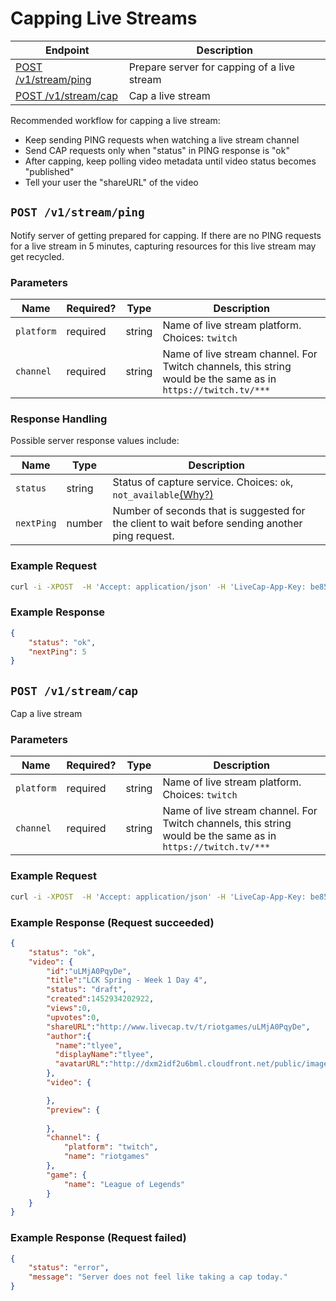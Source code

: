 # Capping Live Streams

| Endpoint | Description |
| ---- | --------------- |
| [POST /v1/stream/ping](/v1/stream.md#ping) | Prepare server for capping of a live stream |
| [POST /v1/stream/cap](/v1/stream.md#cap) | Cap a live stream |

Recommended workflow for capping a live stream:

- Keep sending PING requests when watching a live stream channel
- Send CAP requests only when "status" in PING response is "ok"
- After capping, keep polling video metadata until video status becomes "published"
- Tell your user the "shareURL" of the video 

## `POST /v1/stream/ping`

Notify server of getting prepared for capping. If there are no PING requests for a live stream in 5 minutes, capturing resources for this live stream may get recycled.

### Parameters

<table>
    <thead>
        <tr>
            <th>Name</th>
            <th>Required?</th>
            <th width="50">Type</th>
            <th width=100%>Description</th>
        </tr>
    </thead>
    <tbody>
        <tr>
            <td><code>platform</code></td>
            <td>required</td>
            <td>string</td>
            <td>Name of live stream platform. Choices: <code>twitch</code></td>
        </tr>
        <tr>
            <td><code>channel</code></td>
            <td>required</td>
            <td>string</td>
            <td>Name of live stream channel. For Twitch channels, this string would be the same as in <code>https://twitch.tv/***</code></td>
        </tr>
    </tbody>
</table>

### Response Handling

Possible server response values include:

<table>
    <thead>
        <tr>
            <th>Name</th>
            <th width="50">Type</th>
            <th width=100%>Description</th>
        </tr>
    </thead>
    <tbody>
        <tr>
            <td><code>status</code></td>
            <td>string</td>
            <td>Status of capture service. Choices: <code>ok</code>, <code>not_available</code><a href="/v1/faq.md" target="_self">(Why?)</a></td>
        </tr>
        <tr>
            <td><code>nextPing</code></td>
            <td>number</td>
            <td>Number of seconds that is suggested for the client to wait before sending another ping request.</td>
        </tr>
    </tbody>
</table>

### Example Request

```bash
curl -i -XPOST  -H 'Accept: application/json' -H 'LiveCap-App-Key: be85d651-95f3-4d2d-b587-2e86b39ab142' -H 'LiveCap-Access-Token: c77ca215-8a83-4888-afe4-06d53034e4c8' -H 'Origin: https://foo.bar' -H 'Content-Type: application/x-www-form-urlencoded' -d 'platform=twitch&channel=riotgames' 'https://api.livecap.tv/v1/stream/ping'
```

### Example Response

```json
{
	"status": "ok",
    "nextPing": 5
}
```

## `POST /v1/stream/cap`

Cap a live stream

### Parameters

<table>
    <thead>
        <tr>
            <th>Name</th>
            <th>Required?</th>
            <th width="50">Type</th>
            <th width=100%>Description</th>
        </tr>
    </thead>
    <tbody>
        <tr>
            <td><code>platform</code></td>
            <td>required</td>
            <td>string</td>
            <td>Name of live stream platform. Choices: <code>twitch</code></td>
        </tr>
        <tr>
            <td><code>channel</code></td>
            <td>required</td>
            <td>string</td>
            <td>Name of live stream channel. For Twitch channels, this string would be the same as in <code>https://twitch.tv/***</code></td>
        </tr>
    </tbody>
</table>

### Example Request

```bash
curl -i -XPOST  -H 'Accept: application/json' -H 'LiveCap-App-Key: be85d651-95f3-4d2d-b587-2e86b39ab142' -H 'LiveCap-Access-Token: c77ca215-8a83-4888-afe4-06d53034e4c8' -H 'Origin: https://foo.bar' -H 'Content-Type: application/x-www-form-urlencoded' -d 'platform=twitch&channel=riotgames' 'https://api.livecap.tv/v1/stream/cap'
```

### Example Response (Request succeeded)

```json
{
	"status": "ok",
    "video": {  
        "id":"uLMjA0PqyDe",
        "title":"LCK Spring - Week 1 Day 4",
        "status": "draft",
        "created":1452934202922,
        "views":0,
        "upvotes":0,
        "shareURL":"http://www.livecap.tv/t/riotgames/uLMjA0PqyDe",
        "author":{  
          "name":"tlyee",
          "displayName":"tlyee",
          "avatarURL":"http://dxm2idf2u6bml.cloudfront.net/public/images/profile.jpg"
        },
        "video": {

        },
        "preview": {
            
        },
        "channel": {
            "platform": "twitch",
            "name": "riotgames"
        },
        "game": {
            "name": "League of Legends"
        }
    }
}
```

### Example Response (Request failed)

```json
{
    "status": "error",
    "message": "Server does not feel like taking a cap today."
}
```
